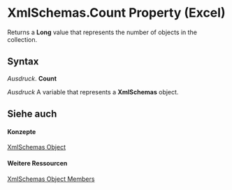 
# XmlSchemas.Count Property (Excel)

Returns a  **Long** value that represents the number of objects in the collection.


## Syntax

 _Ausdruck_. **Count**

 _Ausdruck_ A variable that represents a **XmlSchemas** object.


## Siehe auch


#### Konzepte


[XmlSchemas Object](1e6a4371-7163-572d-b435-7dc9a2865338.md)
#### Weitere Ressourcen


[XmlSchemas Object Members](http://msdn.microsoft.com/library/b0b67456-5e97-dba8-2bbe-5cb91ef2cfec%28Office.15%29.aspx)